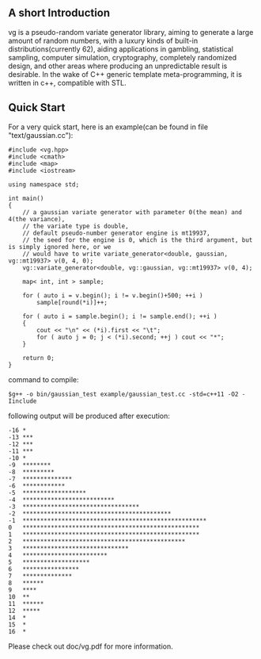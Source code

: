## A short Introduction
vg is a pseudo-random variate generator library, aiming to generate a large amount of random numbers, with a luxury kinds of built-in distributions(currently 62), aiding applications in gambling, statistical sampling, computer simulation, cryptography, completely randomized design, and other areas where producing an unpredictable result is desirable. In the wake of C++ generic template meta-programming, it is written in c++, compatible with STL.

## Quick Start
For a very quick start, here is an example(can be found in file "text/gaussian.cc"):

    #include <vg.hpp>
    #include <cmath>
    #include <map>
    #include <iostream>

    using namespace std;

    int main()
    {
        // a gaussian variate generator with parameter 0(the mean) and 4(the variance),
        // the variate type is double,
        // default pseudo-number generator engine is mt19937,
        // the seed for the engine is 0, which is the third argument, but is simply ignored here, or we
        // would have to write variate_generator<double, gaussian, vg::mt19937> v(0, 4, 0);
        vg::variate_generator<double, vg::gaussian, vg::mt19937> v(0, 4);    

        map< int, int > sample;

        for ( auto i = v.begin(); i != v.begin()+500; ++i )
            sample[round(*i)]++;

        for ( auto i = sample.begin(); i != sample.end(); ++i )
        {
            cout << "\n" << (*i).first << "\t";
            for ( auto j = 0; j < (*i).second; ++j ) cout << "*";
        }

        return 0;
    }

command to compile:

    $g++ -o bin/gaussian_test example/gaussian_test.cc -std=c++11 -O2 -Iinclude

following output will be produced after execution:

    -16 *
    -13 ***
    -12 ***
    -11 ***
    -10 *
    -9  ********
    -8  *********
    -7  **************
    -6  ************
    -5  ******************
    -4  **************************
    -3  *********************************
    -2  ******************************************
    -1  ****************************************************
    0   **************************************************
    1   **************************************************
    2   **********************************************
    3   ******************************
    4   ************************
    5   *******************
    6   ****************
    7   **************
    8   ******
    9   ****
    10  **
    11  ******
    12  *****
    14  *
    15  *
    16  *

Please check out doc/vg.pdf for more information.

